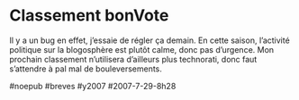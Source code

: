 # Classement bonVote

Il y a un bug en effet, j’essaie de régler ça demain. En cette saison, l’activité politique sur la blogosphère est plutôt calme, donc pas d’urgence. Mon prochain classement n’utilisera d’ailleurs plus technorati, donc faut s’attendre à pal mal de bouleversements.

#noepub #breves #y2007 #2007-7-29-8h28
